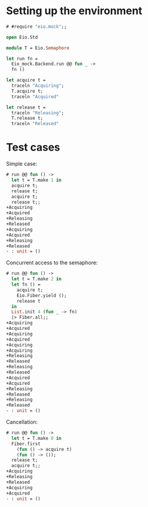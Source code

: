 # Setting up the environment

```ocaml
# #require "eio.mock";;
```

```ocaml
open Eio.Std

module T = Eio.Semaphore

let run fn =
  Eio_mock.Backend.run @@ fun _ ->
  fn ()

let acquire t =
  traceln "Acquiring";
  T.acquire t;
  traceln "Acquired"

let release t =
  traceln "Releasing";
  T.release t;
  traceln "Released"
```

# Test cases

Simple case:

```ocaml
# run @@ fun () ->
  let t = T.make 1 in
  acquire t;
  release t;
  acquire t;
  release t;;
+Acquiring
+Acquired
+Releasing
+Released
+Acquiring
+Acquired
+Releasing
+Released
- : unit = ()
```

Concurrent access to the semaphore:

```ocaml
# run @@ fun () ->
  let t = T.make 2 in
  let fn () =
    acquire t;
    Eio.Fiber.yield ();
    release t
  in
  List.init 4 (fun _ -> fn)
  |> Fiber.all;;
+Acquiring
+Acquired
+Acquiring
+Acquired
+Acquiring
+Acquiring
+Releasing
+Released
+Releasing
+Released
+Acquired
+Acquired
+Releasing
+Released
+Releasing
+Released
- : unit = ()
```

Cancellation:

```ocaml
# run @@ fun () ->
  let t = T.make 0 in
  Fiber.first
    (fun () -> acquire t)
    (fun () -> ());
  release t;
  acquire t;;
+Acquiring
+Releasing
+Released
+Acquiring
+Acquired
- : unit = ()
```